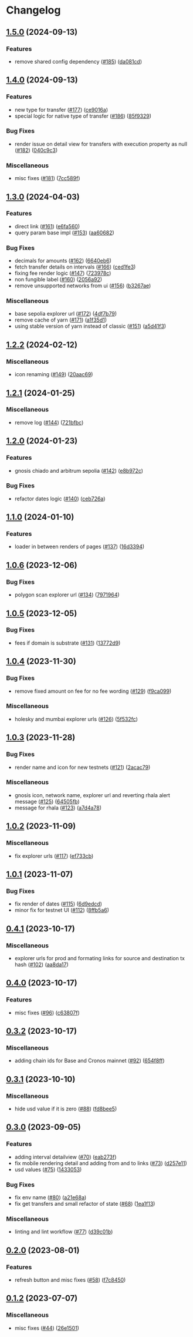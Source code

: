 # Changelog

## [1.5.0](https://github.com/sygmaprotocol/explorer-ui/compare/v1.4.0...v1.5.0) (2024-09-13)


### Features

* remove shared config dependency ([#185](https://github.com/sygmaprotocol/explorer-ui/issues/185)) ([da081cd](https://github.com/sygmaprotocol/explorer-ui/commit/da081cd957c4f13fc80d8ccd784a8ba4b6bcf168))

## [1.4.0](https://github.com/sygmaprotocol/explorer-ui/compare/v1.3.0...v1.4.0) (2024-09-13)


### Features

* new type for transfer ([#177](https://github.com/sygmaprotocol/explorer-ui/issues/177)) ([ce9016a](https://github.com/sygmaprotocol/explorer-ui/commit/ce9016aa454a011e979de36bfe4e3f379ab035c1))
* special logic for native type of transfer ([#186](https://github.com/sygmaprotocol/explorer-ui/issues/186)) ([85f9329](https://github.com/sygmaprotocol/explorer-ui/commit/85f9329828896f5638d0abbe16e1f07e11f9b06e))


### Bug Fixes

* render issue on detail view for transfers with execution property as null ([#182](https://github.com/sygmaprotocol/explorer-ui/issues/182)) ([040c9c3](https://github.com/sygmaprotocol/explorer-ui/commit/040c9c37250e6719452475f8ca66744a3bf05574))


### Miscellaneous

* misc fixes ([#181](https://github.com/sygmaprotocol/explorer-ui/issues/181)) ([7cc589f](https://github.com/sygmaprotocol/explorer-ui/commit/7cc589fd05dd4add5aac554218b0accbb36c5a65))

## [1.3.0](https://github.com/sygmaprotocol/explorer-ui/compare/v1.2.2...v1.3.0) (2024-04-03)


### Features

* direct link ([#161](https://github.com/sygmaprotocol/explorer-ui/issues/161)) ([e6fa560](https://github.com/sygmaprotocol/explorer-ui/commit/e6fa560878251f0416054361560b075fac77f6bc))
* query param base impl ([#153](https://github.com/sygmaprotocol/explorer-ui/issues/153)) ([aa60682](https://github.com/sygmaprotocol/explorer-ui/commit/aa6068228b1eb2cec442295471d683cd2f2b012d))


### Bug Fixes

* decimals for amounts ([#162](https://github.com/sygmaprotocol/explorer-ui/issues/162)) ([6640eb6](https://github.com/sygmaprotocol/explorer-ui/commit/6640eb6e436b631d64d5d5cf3269f824f7aec680))
* fetch transfer details on intervals ([#166](https://github.com/sygmaprotocol/explorer-ui/issues/166)) ([ced1fe3](https://github.com/sygmaprotocol/explorer-ui/commit/ced1fe39ec14e026cb4c3a4a73e88679f95d8661))
* fixing fee render logic ([#147](https://github.com/sygmaprotocol/explorer-ui/issues/147)) ([723978c](https://github.com/sygmaprotocol/explorer-ui/commit/723978c58a9255a007f7a0415cfb39b3993260be))
* non fungible label ([#160](https://github.com/sygmaprotocol/explorer-ui/issues/160)) ([2056a92](https://github.com/sygmaprotocol/explorer-ui/commit/2056a92cf32ab9c2d14c5c4eefbc30281e5901e8))
* remove unsupported networks from ui ([#156](https://github.com/sygmaprotocol/explorer-ui/issues/156)) ([b3267ae](https://github.com/sygmaprotocol/explorer-ui/commit/b3267ae3e2b985c993bf2484b620d1ff07fae34e))


### Miscellaneous

* base sepolia explorer url ([#172](https://github.com/sygmaprotocol/explorer-ui/issues/172)) ([4df7b79](https://github.com/sygmaprotocol/explorer-ui/commit/4df7b791a14c23bc95241b4f29737e08717cbb48))
* remove cache of yarn ([#171](https://github.com/sygmaprotocol/explorer-ui/issues/171)) ([a1f35d1](https://github.com/sygmaprotocol/explorer-ui/commit/a1f35d13365fdc35aa07a175fa4c22f09c9091a1))
* using stable version of yarn instead of classic ([#151](https://github.com/sygmaprotocol/explorer-ui/issues/151)) ([a5d41f3](https://github.com/sygmaprotocol/explorer-ui/commit/a5d41f311da3584815baefef9e013c38915cfdbf))

## [1.2.2](https://github.com/sygmaprotocol/explorer-ui/compare/v1.2.1...v1.2.2) (2024-02-12)


### Miscellaneous

* icon renaming ([#149](https://github.com/sygmaprotocol/explorer-ui/issues/149)) ([20aac69](https://github.com/sygmaprotocol/explorer-ui/commit/20aac69b629335f8aad96835b230452f5b8d6a60))

## [1.2.1](https://github.com/sygmaprotocol/explorer-ui/compare/v1.2.0...v1.2.1) (2024-01-25)


### Miscellaneous

* remove log ([#144](https://github.com/sygmaprotocol/explorer-ui/issues/144)) ([721bfbc](https://github.com/sygmaprotocol/explorer-ui/commit/721bfbc9dcd18244b471f5136cb1597f6e3e77da))

## [1.2.0](https://github.com/sygmaprotocol/explorer-ui/compare/v1.1.0...v1.2.0) (2024-01-23)


### Features

* gnosis chiado and arbitrum sepolia ([#142](https://github.com/sygmaprotocol/explorer-ui/issues/142)) ([e8b972c](https://github.com/sygmaprotocol/explorer-ui/commit/e8b972cb8e6c4ffc7212fddf9ec851b0aec41762))


### Bug Fixes

* refactor dates logic ([#140](https://github.com/sygmaprotocol/explorer-ui/issues/140)) ([ceb726a](https://github.com/sygmaprotocol/explorer-ui/commit/ceb726a837be8c85e750cb071a0e4dc1b68b5414))

## [1.1.0](https://github.com/sygmaprotocol/explorer-ui/compare/v1.0.6...v1.1.0) (2024-01-10)


### Features

* loader in between renders of pages ([#137](https://github.com/sygmaprotocol/explorer-ui/issues/137)) ([16d3394](https://github.com/sygmaprotocol/explorer-ui/commit/16d3394c120f32b8dadc878cfa684dc8daaf39cf))

## [1.0.6](https://github.com/sygmaprotocol/explorer-ui/compare/v1.0.5...v1.0.6) (2023-12-06)


### Bug Fixes

* polygon scan explorer url ([#134](https://github.com/sygmaprotocol/explorer-ui/issues/134)) ([7971964](https://github.com/sygmaprotocol/explorer-ui/commit/7971964b47b87b644fa05c03ca43f9391748cf51))

## [1.0.5](https://github.com/sygmaprotocol/explorer-ui/compare/v1.0.4...v1.0.5) (2023-12-05)


### Bug Fixes

* fees if domain is substrate ([#131](https://github.com/sygmaprotocol/explorer-ui/issues/131)) ([13772d9](https://github.com/sygmaprotocol/explorer-ui/commit/13772d92b50314e6fcc809d21472bf529142aeaa))

## [1.0.4](https://github.com/sygmaprotocol/explorer-ui/compare/v1.0.3...v1.0.4) (2023-11-30)


### Bug Fixes

* remove fixed amount on fee for no fee wording ([#129](https://github.com/sygmaprotocol/explorer-ui/issues/129)) ([f9ca099](https://github.com/sygmaprotocol/explorer-ui/commit/f9ca0992b2debaa7eed4dbab21d205b88f37fd1c))


### Miscellaneous

* holesky and mumbai explorer urls ([#126](https://github.com/sygmaprotocol/explorer-ui/issues/126)) ([5f532fc](https://github.com/sygmaprotocol/explorer-ui/commit/5f532fcd61bb0ab7b23c07124b7daba36d854080))

## [1.0.3](https://github.com/sygmaprotocol/explorer-ui/compare/v1.0.2...v1.0.3) (2023-11-28)


### Bug Fixes

* render name and icon for new testnets ([#121](https://github.com/sygmaprotocol/explorer-ui/issues/121)) ([2acac79](https://github.com/sygmaprotocol/explorer-ui/commit/2acac7967ca1cb4ac92451a0e4ba942435532442))


### Miscellaneous

* gnosis icon, network name, explorer url and reverting rhala alert message ([#125](https://github.com/sygmaprotocol/explorer-ui/issues/125)) ([64505fb](https://github.com/sygmaprotocol/explorer-ui/commit/64505fb1c7b693eb89b34fe33d0a46732f913a38))
* message for rhala ([#123](https://github.com/sygmaprotocol/explorer-ui/issues/123)) ([a7d4a78](https://github.com/sygmaprotocol/explorer-ui/commit/a7d4a7849602017b8a1058080690bfa72196f08f))

## [1.0.2](https://github.com/sygmaprotocol/explorer-ui/compare/v1.0.1...v1.0.2) (2023-11-09)


### Miscellaneous

* fix explorer urls ([#117](https://github.com/sygmaprotocol/explorer-ui/issues/117)) ([ef733cb](https://github.com/sygmaprotocol/explorer-ui/commit/ef733cbc2020ee9a92f5658a2a448715a4684e2f))

## [1.0.1](https://github.com/sygmaprotocol/explorer-ui/compare/v1.0.0...v1.0.1) (2023-11-07)


### Bug Fixes

* fix render of dates ([#115](https://github.com/sygmaprotocol/explorer-ui/issues/115)) ([6d9edcd](https://github.com/sygmaprotocol/explorer-ui/commit/6d9edcdf63ac0bcec3cd01a17129c94d8173b9a6))
* minor fix for testnet UI ([#112](https://github.com/sygmaprotocol/explorer-ui/issues/112)) ([8ffb5a6](https://github.com/sygmaprotocol/explorer-ui/commit/8ffb5a63b35bf7105c8127e4efb1b3ffcef05f3c))

## [0.4.1](https://github.com/sygmaprotocol/explorer-ui/compare/v0.4.0...v0.4.1) (2023-10-17)


### Miscellaneous

* explorer urls for prod and formating links for source and destination tx hash ([#102](https://github.com/sygmaprotocol/explorer-ui/issues/102)) ([aa8da17](https://github.com/sygmaprotocol/explorer-ui/commit/aa8da17b76f88add3ad545744c884fafeb9ae645))

## [0.4.0](https://github.com/sygmaprotocol/explorer-ui/compare/v0.3.2...v0.4.0) (2023-10-17)


### Features

* misc fixes ([#96](https://github.com/sygmaprotocol/explorer-ui/issues/96)) ([c63807f](https://github.com/sygmaprotocol/explorer-ui/commit/c63807fd0af1779c4774f8c6b1228892a9844cc3))

## [0.3.2](https://github.com/sygmaprotocol/explorer-ui/compare/v0.3.1...v0.3.2) (2023-10-17)


### Miscellaneous

* adding chain ids for Base and Cronos mainnet ([#92](https://github.com/sygmaprotocol/explorer-ui/issues/92)) ([654f8ff](https://github.com/sygmaprotocol/explorer-ui/commit/654f8ff1bd7a86f2eafe88d652e15f67deb174b2))

## [0.3.1](https://github.com/sygmaprotocol/explorer-ui/compare/v0.3.0...v0.3.1) (2023-10-10)


### Miscellaneous

* hide usd value if it is zero ([#88](https://github.com/sygmaprotocol/explorer-ui/issues/88)) ([fd8bee5](https://github.com/sygmaprotocol/explorer-ui/commit/fd8bee57a7278983ec64d22f8f770167b74d87e3))

## [0.3.0](https://github.com/sygmaprotocol/explorer-ui/compare/v0.2.0...v0.3.0) (2023-09-05)


### Features

* adding interval detailview ([#70](https://github.com/sygmaprotocol/explorer-ui/issues/70)) ([eab273f](https://github.com/sygmaprotocol/explorer-ui/commit/eab273fb61f723722856b27565a150fb27fae11b))
* fix mobile rendering detail and adding from and to links ([#73](https://github.com/sygmaprotocol/explorer-ui/issues/73)) ([d257e11](https://github.com/sygmaprotocol/explorer-ui/commit/d257e11d13d25e57a266a3e2f0e8c3699aa89286))
* usd values ([#75](https://github.com/sygmaprotocol/explorer-ui/issues/75)) ([1433053](https://github.com/sygmaprotocol/explorer-ui/commit/143305342cecfef2d3e812fba2b4589877f046f4))


### Bug Fixes

* fix env name ([#80](https://github.com/sygmaprotocol/explorer-ui/issues/80)) ([a21e68a](https://github.com/sygmaprotocol/explorer-ui/commit/a21e68aaa9fb13299302e3483a4ce112e6eebede))
* fix get transfers and small refactor of state ([#68](https://github.com/sygmaprotocol/explorer-ui/issues/68)) ([1ea1f13](https://github.com/sygmaprotocol/explorer-ui/commit/1ea1f1333cd97d4b574609efc4571becae653418))


### Miscellaneous

* linting and lint workflow ([#77](https://github.com/sygmaprotocol/explorer-ui/issues/77)) ([d39c01b](https://github.com/sygmaprotocol/explorer-ui/commit/d39c01b473da3f39fe44a5087a8b66ff6eafbafd))

## [0.2.0](https://github.com/sygmaprotocol/explorer-ui/compare/v0.1.2...v0.2.0) (2023-08-01)


### Features

* refresh button and misc fixes ([#58](https://github.com/sygmaprotocol/explorer-ui/issues/58)) ([f7c8450](https://github.com/sygmaprotocol/explorer-ui/commit/f7c84507ce798ed2a8272ab6e3ef8f900c078dde))

## [0.1.2](https://github.com/sygmaprotocol/explorer-ui/compare/v0.1.1...v0.1.2) (2023-07-07)


### Miscellaneous

* misc fixes ([#44](https://github.com/sygmaprotocol/explorer-ui/issues/44)) ([26e1501](https://github.com/sygmaprotocol/explorer-ui/commit/26e150159c72d132119ebe21f10c440250930bfa))
